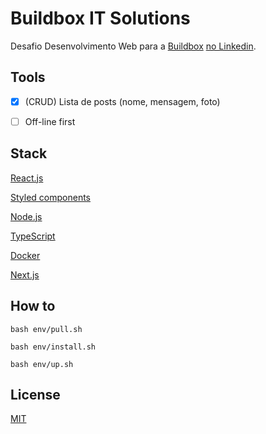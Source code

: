 #  Buildbox IT Solutions

Desafio Desenvolvimento Web para a [Buildbox](https://buildbox.com.br/) [no Linkedin](https://www.linkedin.com/jobs/view/3332381870).

## Tools

- [x] (CRUD) Lista de posts (nome, mensagem, foto)

- [ ] Off-line first

## Stack

[React.js](https://reactjs.org/)

[Styled components](https://www.npmjs.com/package/styled-components)

[Node.js](https://nodejs.org/en/)

[TypeScript](https://www.typescriptlang.org/)

[Docker](https://www.docker.com/)

[Next.js](https://nextjs.org/)

## How to

```
bash env/pull.sh

bash env/install.sh

bash env/up.sh
```

## License

[MIT](./LICENSE)
